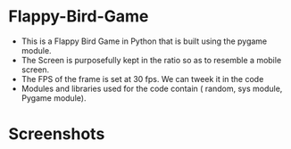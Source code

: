 # Flappy-Bird-Game

* This is a Flappy Bird Game in Python that is built using the pygame module.
* The Screen is purposefully kept in the ratio so as to resemble a mobile screen.
* The FPS of the frame is set at 30 fps. We can tweek it in the code
* Modules and libraries used for the code contain ( random, sys module, Pygame module).

# Screenshots 
